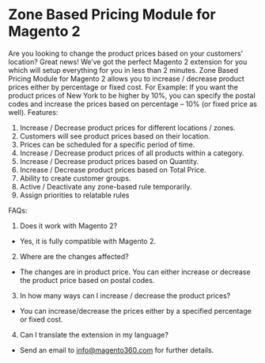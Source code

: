 # Zone Based Pricing Module for Magento 2
Are you looking to change the product prices based on your customers’ location?
Great news! We’ve got the perfect Magento 2 extension for you which will setup everything
for you in less than 2 minutes.
Zone Based Pricing Module for Magento 2 allows you to increase / decrease product prices
either by percentage or fixed cost.
For Example:
If you want the product prices of New York to be higher by 10%, you can specify the postal
codes and increase the prices based on percentage – 10% (or fixed price as well).
Features:
1. Increase / Decrease product prices for different locations / zones.
2. Customers will see product prices based on their location.
3. Prices can be scheduled for a specific period of time.
4. Increase / Decrease product prices of all products within a category.
5. Increase / Decrease product prices based on Quantity.
6. Increase / Decrease product prices based on Total Price.
7. Ability to create customer groups.
8. Active / Deactivate any zone-based rule temporarily.
9. Assign priorities to relatable rules


FAQs:
1. Does it work with Magento 2?
- Yes, it is fully compatible with Magento 2.
2. Where are the changes affected?
- The changes are in product price. You can either increase or decrease the
product price based on postal codes.
3. In how many ways can I increase / decrease the product prices?
- You can increase/decrease the prices either by a specified percentage or fixed
cost.
4. Can I translate the extension in my language?
- Send an email to info@magento360.com for further details.
